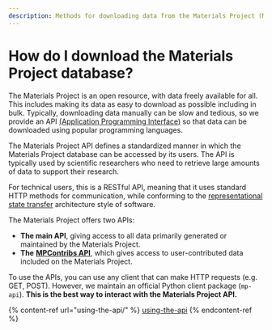 ```yaml
---
description: Methods for downloading data from the Materials Project (MP) database.
---
```


# How do I download the Materials Project database?

The Materials Project is an open resource, with data freely available for all. This includes making its data as easy to download as possible including in bulk. Typically, downloading data manually can be slow and tedious, so we provide an API [(Application Programming Interface)](https://en.wikipedia.org/wiki/API) so that data can be downloaded using popular programming languages.

The Materials Project API defines a standardized manner in which the Materials Project database can be accessed by its users. The API is typically used by scientific researchers who need to retrieve large amounts of data to support their research.

For technical users, this is a RESTful API, meaning that it uses standard HTTP methods for communication, while conforming to the [representational state transfer](https://en.wikipedia.org/wiki/Representational_state_transfer) architecture style of software.

The Materials Project offers two APIs:

* **The main API**, giving access to all data primarily generated or maintained by the Materials Project.
* **The** [**MPContribs API**](../mpcontribs.md), which gives access to user-contributed data included on the Materials Project.

To use the APIs, you can use any client that can make HTTP requests (e.g. GET, POST). However, we maintain an official Python client package (`mp-api`). **This is the best way to interact with the Materials Project API.**

{% content-ref url="using-the-api/" %}
[using-the-api](using-the-api/)
{% endcontent-ref %}
